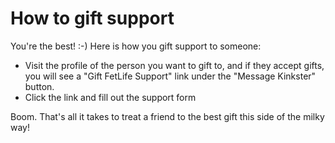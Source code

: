 # How to gift support

You're the best! :-) Here is how you gift support to someone:

- Visit the profile of the person you want to gift to, and if they accept gifts, you will see a "Gift FetLife Support" link under the "Message Kinkster" button.
- Click the link and fill out the support form

Boom. That's all it takes to treat a friend to the best gift this side of the milky way!
